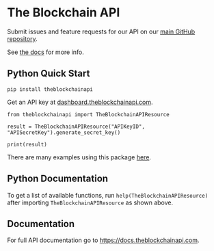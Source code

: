 # The Blockchain API

Submit issues and feature requests for our API on our <a href="https://github.com/BL0CK-X/the-blockchain-api">main GitHub repository</a>.

See <a href="https://docs.theblockchainapi.com">the docs</a> for more info.

## Python Quick Start

`pip install theblockchainapi`

Get an API key at <a href="https://dashboard.theblockchainapi.com">dashboard.theblockchainapi.com</a>.

`from theblockchainapi import TheBlockchainAPIResource`

`result = TheBlockchainAPIResource("APIKeyID", "APISecretKey").generate_secret_key()`

`print(result)`

There are many examples using this package <a href="https://github.com/BL0CK-X/the-blockchain-api/tree/main/examples">here</a>.

## Python Documentation

To get a list of available functions, run `help(TheBlockchainAPIResource)` after importing `TheBlockchainAPIResource` as shown above.

## Documentation

For full API documentation go to <a>https://docs.theblockchainapi.com</a>.
